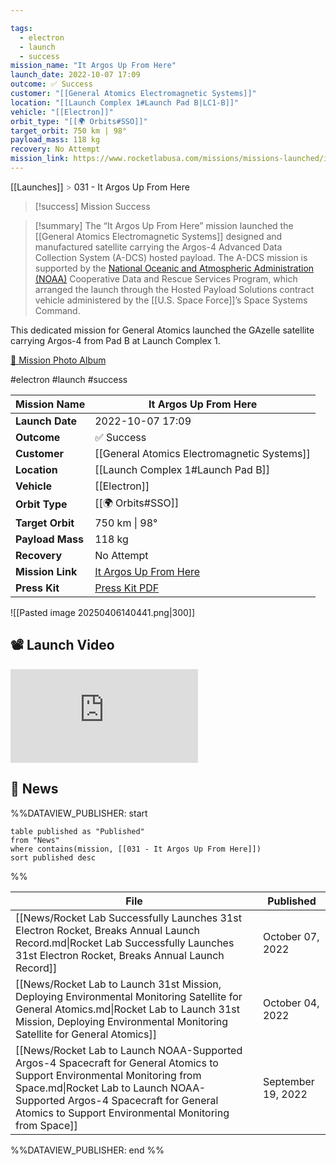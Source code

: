 ```yaml
---

tags:
  - electron
  - launch
  - success
mission_name: "It Argos Up From Here"
launch_date: 2022-10-07 17:09
outcome: ✅ Success
customer: "[[General Atomics Electromagnetic Systems]]"
location: "[[Launch Complex 1#Launch Pad B|LC1-B]]"
vehicle: "[[Electron]]"
orbit_type: "[[🌍 Orbits#SSO]]"
target_orbit: 750 km | 98°
payload_mass: 118 kg  
recovery: No Attempt
mission_link: https://www.rocketlabusa.com/missions/missions-launched/it-argos-up-from-here/
---
```

[[Launches]]  <span style="color: LightSlateGray">></span>  031 - It Argos Up From Here

>[!success] Mission Success

>[!summary]
The “It Argos Up From Here” mission launched the [[General Atomics Electromagnetic Systems]] designed and manufactured satellite carrying the Argos-4 Advanced Data Collection System (A-DCS) hosted payload. The A-DCS mission is supported by the [National Oceanic and Atmospheric Administration (NOAA)](https://www.noaa.gov/) Cooperative Data and Rescue Services Program, which arranged the launch through the Hosted Payload Solutions contract vehicle administered by the [[U.S. Space Force]]’s Space Systems Command.
>
This dedicated mission for General Atomics launched the GAzelle satellite carrying Argos-4 from Pad B at Launch Complex 1.
>
[📸 Mission Photo Album](https://www.flickr.com/photos/rocketlab/albums/72177720302455707/)

#electron #launch #success

| **Mission Name** | It Argos Up From Here                                                                                   |
| ---------------- | ------------------------------------------------------------------------------------------------------- |
| **Launch Date**  | 2022-10-07 17:09                                                                                        |
| **Outcome**      | ✅ Success                                                                                               |
| **Customer**     | [[General Atomics Electromagnetic Systems]]                                                             |
| **Location**     | [[Launch Complex 1#Launch Pad B]]                                                                       |
| **Vehicle**      | [[Electron]]                                                                                            |
| **Orbit Type**   | [[🌍 Orbits#SSO]]                                                                                       |
| **Target Orbit** | 750 km &#124; 98°                                                                                       |
| **Payload Mass** | 118 kg                                                                                                  |
| **Recovery**     | No Attempt                                                                                              |
| **Mission Link** | [It Argos Up From Here](https://www.rocketlabusa.com/missions/missions-launched/it-argos-up-from-here/) |
| **Press Kit**    | [Press Kit PDF](https://rocketlabcorp.com/assets/Uploads/F31-It-Argos-Up-From-Here-Press-Kit-v4.pdf)    |


![[Pasted image 20250406140441.png|300]]


## 📽️ Launch Video

<div class="responsive-video">
<iframe src="https://www.youtube.com/embed/TffmQR1K04M" title="Rocket Lab&#39;s Electron - It Argos Up From Here Mission" frameborder="0" allow="accelerometer; autoplay; clipboard-write; encrypted-media; gyroscope; picture-in-picture; web-share" referrerpolicy="strict-origin-when-cross-origin" allowfullscreen></iframe>     
</div>

## 📰 News
%%DATAVIEW_PUBLISHER: start
```
table published as "Published"
from "News"
where contains(mission, [[031 - It Argos Up From Here]])
sort published desc
```
%%

| File                                                                                                                                                                                                                                                             | Published          |
| ---------------------------------------------------------------------------------------------------------------------------------------------------------------------------------------------------------------------------------------------------------------- | ------------------ |
| [[News/Rocket Lab Successfully Launches 31st Electron Rocket, Breaks Annual Launch Record.md\|Rocket Lab Successfully Launches 31st Electron Rocket, Breaks Annual Launch Record]]                                                                               | October 07, 2022   |
| [[News/Rocket Lab to Launch 31st Mission, Deploying Environmental Monitoring Satellite for General Atomics.md\|Rocket Lab to Launch 31st Mission, Deploying Environmental Monitoring Satellite for General Atomics]]                                             | October 04, 2022   |
| [[News/Rocket Lab to Launch NOAA-Supported Argos-4 Spacecraft for General Atomics to Support Environmental Monitoring from Space.md\|Rocket Lab to Launch NOAA-Supported Argos-4 Spacecraft for General Atomics to Support Environmental Monitoring from Space]] | September 19, 2022 |

%%DATAVIEW_PUBLISHER: end %%